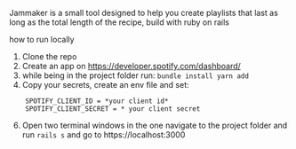 Jammaker is a small tool designed to help you create playlists that last as long as the total length of the recipe, build with ruby on rails

how to run locally 
  1. Clone the repo
  2. Create an app on https://developer.spotify.com/dashboard/
  3. while being in the project folder run:
    ```
    bundle install
    yarn add
    ```
  4. Copy your secrets, create an env file and set:
  ```
      SPOTIFY_CLIENT_ID = *your client id*
      SPOTIFY_CLIENT_SECRET = * your client secret
  ```
  6. Open two terminal windows in the one navigate to the project folder and run ```rails s``` and go to https://localhost:3000
  
